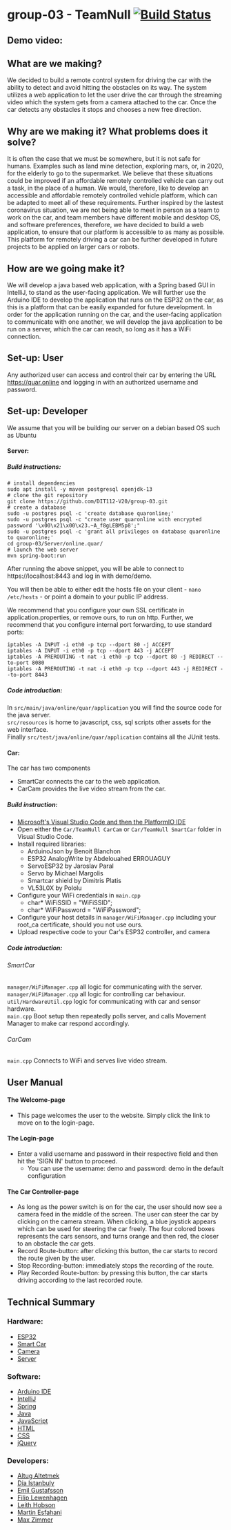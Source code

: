 # group-03 - TeamNull [![Build Status](https://travis-ci.com/DIT112-V20/group-03.svg?branch=master)](https://travis-ci.com/DIT112-V20/group-03)

## Demo video:


## What are we making?

We decided to build a remote control system for driving the car with the ability to detect and avoid hitting the obstacles on its way.
The system utilizes a web application to let the user drive the car through the streaming video which the system gets from a camera attached to the car.
Once the car detects any obstacles it stops and chooses a new free direction.


## Why are we making it? What problems does it solve?

It is often the case that we must be somewhere, but it is not safe for humans. Examples such as land mine detection, exploring mars, or, in 2020, for the elderly to go to the supermarket.
We believe that these situations could be improved if an affordable remotely controlled vehicle can carry out a task, in the place of a human. 
We would, therefore, like to develop an accessible and affordable remotely controlled vehicle platform, which can be adapted to meet all of these requirements.
Further inspired by the lastest coronavirus situation, we are not being able to meet in person as a team to work on the car, and team members have different mobile and desktop OS,
and software preferences, therefore, we have decided to build a web application, to ensure that our platform is accessible to as many as possible. 
This platform for remotely driving a car can be further developed in future projects to be applied on larger cars or robots.


## How are we going make it?

We will develop a java based web application, with a Spring based GUI in IntelliJ, to stand as the user-facing application. 
We will further use the Arduino IDE to develop the application that runs on the ESP32 on the car, as this is a platform that can be easily expanded for future development.
In order for the application running on the car, and the user-facing application to communicate with one another, we will develop the java application to be run on a server, 
which the car can reach, so long as it has a WiFi connection.
 
## Set-up: User

Any authorized user can access and control their car by entering the URL https://quar.online and logging in with an authorized username and password.

## Set-up: Developer

We assume that you will be building our server on a debian based OS such as Ubuntu
#### Server:

##### Build instructions:
```
# install dependencies
sudo apt install -y maven postgresql openjdk-13
# clone the git repository
git clone https://github.com/DIT112-V20/group-03.git
# create a database 
sudo -u postgres psql -c 'create database quaronline;'
sudo -u postgres psql -c "create user quaronline with encrypted password '\x00\x21\x00\x23.~A_f8gLEBM5p8';"
sudo -u postgres psql -c 'grant all privileges on database quaronline to quaronline;'
cd group-03/Server/online.quar/
# launch the web server
mvn spring-boot:run
```

After running the above snippet, you will be able to connect to https://localhost:8443 and log in with demo/demo.

You will then be able to either edit the hosts file on your client - ```nano /etc/hosts``` - or point a domain to your public IP address.

We recommend that you configure your own SSL certificate in application.properties, or remove ours, to run on http. Further, we recommend that you configure internal port forwarding, to use standard ports:
```
iptables -A INPUT -i eth0 -p tcp --dport 80 -j ACCEPT
iptables -A INPUT -i eth0 -p tcp --dport 443 -j ACCEPT
iptables -A PREROUTING -t nat -i eth0 -p tcp --dport 80 -j REDIRECT --to-port 8080
iptables -A PREROUTING -t nat -i eth0 -p tcp --dport 443 -j REDIRECT --to-port 8443
```

##### Code introduction:

In ```src/main/java/online/quar/application``` you will find the source code for the java server.<br>
```src/resources``` is home to javascript, css, sql scripts other assets for the web interface.<br>
Finally ```src/test/java/online/quar/application``` contains all the JUnit tests.

#### Car:
The car has two components
- SmartCar connects the car to the web application.
- CarCam provides the live video stream from the car.

##### Build instruction:

- [Microsoft's Visual Studio Code and then the PlatformIO IDE](https://platformio.org/install/ide?install=vscode)
- Open either the ```Car/TeamNull CarCam``` or ```Car/TeamNull SmartCar``` folder in Visual Studio Code.
- Install required libraries:
    - ArduinoJson by Benoit Blanchon
    - ESP32 AnalogWrite by Abdelouahed ERROUAGUY
    - ServoESP32 by Jaroslav Paral
    - Servo by Michael Margolis
    - Smartcar shield by Dimitris Platis
    - VL53L0X by Pololu
- Configure your WiFi credentials in ```main.cpp```
    - char* WiFiSSID = "WiFiSSID";
    - char* WiFiPassword = "WiFiPassword";
- Configure your host details in ```manager/WiFiManager.cpp``` including your root_ca certificate, should you not use ours.
- Upload respective code to your Car's ESP32 controller, and camera

##### Code introduction:

###### SmartCar

```manager/WiFiManager.cpp``` all logic for communicating with the server.<br>
```manager/WiFiManager.cpp``` all logic for controlling car behaviour.<br>
```util/HardwareUtil.cpp``` logic for communicating with car and sensor hardware.<br>
```main.cpp``` Boot setup then repeatedly polls server, and calls Movement Manager to make car respond accordingly.

###### CarCam

```main.cpp``` Connects to WiFi and serves live video stream.

## User Manual

#### The Welcome-page

- This page welcomes the user to the website. Simply click the link to move on to the login-page.

#### The Login-page

- Enter a valid username and password in their respective field and then hit the 'SIGN IN' button to proceed.
    - You can use the username: demo and password: demo in the default configuration
#### The Car Controller-page

- As long as the power switch is on for the car, the user should now see a camera feed in the middle of the screen. The user can steer the car by clicking on the camera stream. When clicking, a blue joystick appears which can be used for steering the car freely. The four colored boxes represents the cars sensors, and turns orange and then red, the closer to an obstacle the car gets.
- Record Route-button: after clicking this button, the car starts to record the route given by the user. 
- Stop Recording-button: immediately stops the recording of the route. 
- Play Recorded Route-button: by pressing this button, the car starts driving according to the last recorded route.

## Technical Summary

### Hardware:

- [ESP32](https://www.espressif.com/en/products/devkits/esp32-devkitc/overview)
- [Smart Car](https://www.hackster.io/platisd/getting-started-with-the-smartcar-platform-1648ad)
- [Camera](https://www.electrokit.com/produkt/esp32-cam-utvecklingskort-med-wifi-bluetooth-och-kamera/)
- [Server](https://www.digitalocean.com/products/droplets/)

### Software:

- [Arduino IDE](https://www.arduino.cc/)
- [IntelliJ](https://www.jetbrains.com/idea/)
- [Spring](https://spring.io/)
- [Java](https://www.java.com)
- [JavaScript](https://developer.oracle.com/javascript/)
- [HTML](https://whatwg.org/)
- [CSS](https://www.w3.org/Style/CSS/)
- [jQuery](https://jquery.com)

### Developers:

- [Altug Altetmek](https://github.com/altetmek)
- [Dia Istanbuly](https://github.com/istanbuly)
- [Emil Gustafsson](https://github.com/Gustmill)
- [Filip Lewenhagen](https://github.com/filiplew)
- [Leith Hobson](https://github.com/leithhobson)
- [Martin Esfahani](https://github.com/ma-esf)
- [Max Zimmer](https://github.com/gusmaxzi)
